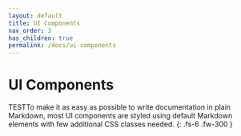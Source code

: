 ```yaml
---
layout: default
title: UI Components
nav_order: 3
has_children: true
permalink: /docs/ui-components
---
```


# UI Components

TESTTo make it as easy as possible to write documentation in plain Markdown, most UI components are styled using default Markdown elements with few additional CSS classes needed.
{: .fs-6 .fw-300 }
